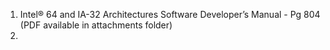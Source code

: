 
1. Intel® 64 and IA-32 Architectures Software Developer’s Manual - Pg 804 (PDF available in attachments folder)
2. 